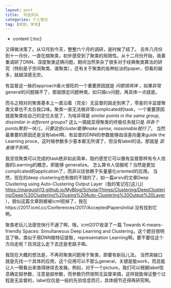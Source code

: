 ```yaml
---
layout: post
title:  何去何从
categories: 个人笔记
tag: [规划，学术]
---
```



* content
{:toc}

又得做决策了。从12月到今天，整整六个月的调研，是时候了结了。
去年八月份到十一月份，一直在搞聚类，初步感受到了聚类的局限性。从十二月份开始，我着重调研了DNN、深度聚类这俩问题，期间当然夹杂了很多对于经典聚类算法的研究（特别是子空间聚类、谱聚类），还有关于聚类的各种扯淡的paper，但看的越多，就越深感无奈。

有监督这一脉的approach香火很旺的一个重要原因就是 _问题很具体_ ，如果非常general的问题搞不了，那就限定问题种类，如只搞cv问题，再具体一点就是。

而与之相对的聚类基本上一直沿着（完全）无监督的路走到黑了，零星的半监督聚类文章也不太合我口味。聚类一直无法做非常complicated的task，一个重要原因就是聚类给自己的定位太低了，为啥非得是 _similar points in the same group, dissimilar in different groups_? 这么一搞就显得聚类的终极任务就只是 _将各个points聚到一块儿，只要这些cluster能够make sense, reasonable就行了_。
当然最重要的原因还是没有label啊，有监督的DNN的参数能够由误差向量来guide the Learning proce，这时候参数多少基本都无所谓了，但没有label的话，那就是 _臣妾做不到啊_。

我坚信聚类可以完成的task绝非如此简单，隐约感觉它可以像有监督那样有令人信服的Learning的概念，即能够 generalize。 怎么算令人信服呢？当然是更加complicated的application了，而非以往依赖于矢量量化oriented的应用。
当然，现在的deep clustering也有做的不错的了，如一篇arxiv的文章Deep Clustering using Auto-Clustering Output Layer（我的笔记在[这儿]( https://marquistj13.github.io/MyBlog/ScholarThings/Clustering/DeepClustering/Deep%20Clustering%20using%20Auto-Clustering%20Output%20Layer ），貌似这篇文章刚被被icml拒掉了，我在https://2017.icml.cc/Conferences/2017/AcceptedPapersInitial 没有找到它啊。

聚类老玩儿法感觉快行不通了啊，哦，icml2017收录了一篇 Towards K-means-friendly Spaces: Simultaneous Deep Learning and Clustering，这个题目很明显了嘛，类似于用DNN做特征提取，representation Learning啊。要不要往这个方向走呢？目测这么走下去还是老路子嘛。

我现在大概的想法是，不再将聚类问题用于聚类，即要有新玩儿法。
当然突破口就是先找一个具体的应用，这个应用可以不那么general，关键是能work，而且能让人一眼看出来值得继续去发展。例如，对于一个picture，我们可以根据label信息确定超参数，注意是超参数，而参数仍然按照无监督来搞，这样就能保证整个过程是无监督的，label仅仅是一般的先验信息而已，具体细节还得再研究啊。